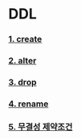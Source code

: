 # DDL

### [1. create](create.md)

### [2. alter](alter.md)

### [3. drop](drop.md)

### [4. rename](rename.md)

### [5. 무결성 제약조건](무결성제약조건.md)